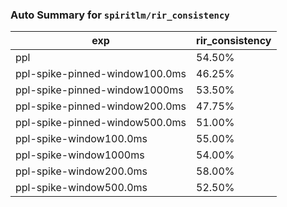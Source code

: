 ### Auto Summary for `spiritlm/rir_consistency`

<!-- AUTO-GEN: SPLIT TABLE -->
| exp | rir_consistency |
| --- | --- |
| ppl | 54.50% |
| ppl-spike-pinned-window100.0ms | 46.25% |
| ppl-spike-pinned-window1000ms | 53.50% |
| ppl-spike-pinned-window200.0ms | 47.75% |
| ppl-spike-pinned-window500.0ms | 51.00% |
| ppl-spike-window100.0ms | 55.00% |
| ppl-spike-window1000ms | 54.00% |
| ppl-spike-window200.0ms | 58.00% |
| ppl-spike-window500.0ms | 52.50% |
<!-- AUTO-GEN: SPLIT TABLE -->

